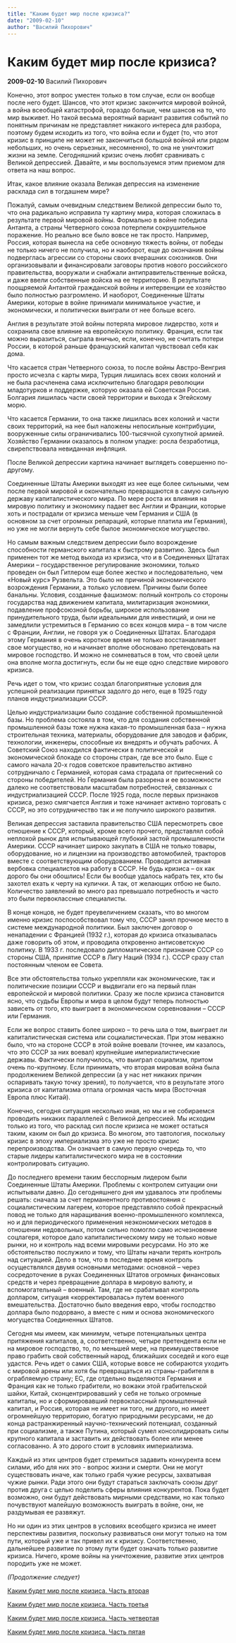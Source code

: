 ```yaml
---
title: "Каким будет мир после кризиса?"
date: "2009-02-10"
author: "Василий Пихорович"
---
```


# Каким будет мир после кризиса?

**2009-02-10** Василий Пихорович

Конечно, этот вопрос уместен только в том случае, если он вообще после него будет. Шансов, что этот кризис закончится мировой войной, а война всеобщей катастрофой, гораздо больше, чем шансов на то, что мир выживет. Но такой весьма вероятный вариант развития событий по понятным причинам не представляет никакого интереса для разбора, поэтому будем исходить из того, что война если и будет (то, что этот кризис в принципе не может не закончиться большой войной или рядом небольших, но очень серьезных, несомненно), то она не уничтожит жизни на земле. Сегодняшний кризис очень любят сравнивать с Великой депрессией. Давайте, и мы воспользуемся этим приемом для ответа на наш вопрос.

Итак, какое влияние оказала Великая депрессия на изменение расклада сил в тогдашнем мире?

Пожалуй, самым очевидным следствием Великой депрессии было то, что она радикально исправила ту картину мира, которая сложилась в результате первой мировой войны. Формально в войне победила Антанта, а страны Четверного союза потерпели сокрушительное поражение. Но реально все было вовсе не так просто. Например, Россия, которая вынесла на себе основную тяжесть войны, от победы не только ничего не получила, но и наоборот, еще до окончания войны подверглась агрессии со стороны своих вчерашних союзников. Они организовывали и финансировали заговоры против нового российского правительства, вооружали и снабжали антиправительственные войска, и даже ввели собственные войска на ее территорию. В результате поощряемой Антантой гражданской войны и интервенции ее хозяйство было полностью разгромлено. И наоборот, Соединенные Штаты Америки, которые в войне принимали минимальное участие, и экономически, и политически выиграли от нее больше всего.

Англия в результате этой войны потеряла мировое лидерство, хотя и сохранила свое влияние на европейскую политику. Франция, если так можно выразиться, сыграла вничью, если, конечно, не считать потери России, в которой раньше французский капитал чувствовал себя как дома.

Что касается стран Четверного союза, то после войны Австро-Венгрия просто исчезла с карты мира, Турция лишилась всех своих колоний и не была расчленена сама исключительно благодаря революции младотурков и поддержке, которую оказала ей Советская Россия. Болгария лишилась части своей территории и выхода к Эгейскому морю.

Что касается Германии, то она также лишилась всех колоний и части своих территорий, на нее был наложены непосильные контрибуции, вооруженные силы ограничивались 100-тысячной сухопутной армией. Хозяйство Германии оказалось в полном упадке: росла безработица, свирепствовала невиданная инфляция.

После Великой депрессии картина начинает выглядеть совершенно по-другому.

Соединенные Штаты Америки выходят из нее еще более сильными, чем после первой мировой и окончательно превращаются в самую сильную державу капиталистического мира. По мере роста их влияния на мировую политику и экономику падает вес Англии и Франции, которые хоть и пострадали от кризиса меньше чем Германия и США (в основном за счет огромных репараций, которые платила им Германия), но уже не могли вернуть себе былое экономическое могущество.

Но самым важным следствием депрессии было возрождение способности германского капитала к быстрому развитию. Здесь был применен тот же метод выхода из кризиса, что и в Соединенных Штатах Америки – государственное регулирование экономики, только проведен он был Гитлером еще более жестко и последовательно, чем «Новый курс» Рузвельта. Это было не причиной экономического возрождения Германии, а только условием. Причины были более банальны. Условия, созданные фашизмом: полный контроль со стороны государства над движением капитала, милитаризация экономики, подавление профсоюзной борьбы, широкое использование принудительного труда, были идеальными для инвестиций, и они не замедлили устремиться в Германию со всех концов мира – в том числе с Франции, Англии, не говоря уж о Соединенных Штатах. Благодаря этому Германия в очень короткое время не только восстанавливает свое могущество, но и начинает вполне обосновано претендовать на мировое господство. И можно не сомневаться в том, что своей цели она вполне могла достигнуть, если бы не еще одно следствие мирового кризиса.

Речь идет о том, что кризис создал благоприятные условия для успешной реализации принятых задолго до него, еще в 1925 году планов индустриализации СССР.

Целью индустриализации было создание собственной промышленной базы. Но проблема состояла в том, что для создания собственной промышленной базы тоже нужна какая-то промышленная база – нужна строительная техника, материалы, оборудование для заводов и фабрик, технологии, инженеры, способные их внедрять и обучать рабочих. А Советский Союз находился фактически в политической и экономической блокаде со стороны стран, где все это было. Еще с самого начала 20-х годов советское правительство активно сотрудничало с Германией, которая сама страдала от притеснений со стороны победителей. Но Германия была разорена и ее возможности далеко не соответствовали масштабам потребностей, связанных с индустриализацией СССР. После 1925 года, после первых признаков кризиса, резко смягчается Англия и тоже начинает активно торговать с СССР, но это сотрудничество так и не получило широкого развития.

Великая депрессия заставила правительство США пересмотреть свое отношение к СССР, который, кроме всего прочего, представлял собой неплохой рынок для испытывающей глубокий застой промышленности Америки. СССР начинает широко закупать в США не только товары, оборудование, но и лицензии на производство автомобилей, тракторов вместе с соответствующим оборудованием. Проводится активная вербовка специалистов на работу в СССР. Не будь кризиса – ох как дорого бы они обошлись! Если бы вообще удалось набрать тех, кто бы захотел ехать к черту на кулички. А так, от желающих отбою не было. Количество заявлений во много раз превышало потребность и часто это были первоклассные специалисты.

В конце концов, не будет преувеличением сказать, что во многом именно кризис поспособствовал тому что, СССР занял прочное место в системе международной политики. Был заключен договор о ненападении с Францией (1932 г.), которая до кризиса отказывалась даже говорить об этом, и проводила откровенно антисоветскую политику. В 1933 г. последовало дипломатическое признание СССР со стороны США, принятие СССР в Лигу Наций (1934 г.). СССР сразу стал постоянным членом ее Совета.

Все эти обстоятельства только укрепляли как экономические, так и политические позиции СССР и выдвигали его на первый план европейской и мировой политики. Сразу же после кризиса становится ясно, что судьбы Европы и мира в целом будут теперь полностью зависеть от того, кто выиграет в экономическом соревновании – СССР или Германия.

Если же вопрос ставить более широко – то речь шла о том, выиграет ли капиталистическая система или социалистическая. При этом неважно было, что на стороне СССР в этой войне воевали (точнее, им казалось, что это СССР за них воевал) крупнейшие империалистические державы. Фактически получилось, что выиграл социализм, притом очень по-крупному. Если принимать, что вторая мировая война была продолжением Великой депрессии (а у нас нет никаких причин оспаривать такую точку зрения), то получается, что в результате этого кризиса от капитализма отпала огромная часть мира (Восточная Европа плюс Китай).

Конечно, сегодня ситуация несколько иная, но мы и не собираемся проводить никаких параллелей с Великой депрессией. Мы исходим только из того, что расклад сил после кризиса не может остаться таким, каким он был до кризиса. Во многом, это тавтология, поскольку кризис в эпоху империализма это уже не просто кризис перепроизводства. Он означает в самую первую очередь то, что старые лидеры капиталистического мира не в состоянии контролировать ситуацию.

До последнего времени таким бесспорным лидером были Соединенные Штаты Америки. Проблемы с контролем ситуации они испытывали давно. До сегодняшнего дня им удавалось эти проблемы решать: сначала за счет перманентного противостояния с социалистическим лагерем, которое представляло собой прекрасный повод не только для наращивания военно-промышленного комплекса, но и для периодического применения неэкономических методов в отношении недовольных, потом сильно помогло само исчезновение соцлагеря, которое дало капиталистическому миру не только новые рынки, но и контроль над всеми мировыми ресурсами. Но это же обстоятельство послужило и тому, что Штаты начали терять контроль над ситуацией. Дело в том, что в последнее время контроль осуществлялся двумя основными методами: основной – через сосредоточение в руках Соединенных Штатов огромных финансовых средств и через превращение доллара в мировую валюту, и вспомогательный – военный. Там, где не срабатывал контроль долларом, ситуация «корректировалась» путем военного вмешательства. Достаточно было введения евро, чтобы господство доллара было подорвано, а вместе с ним и основа экономического могущества Соединенных Штатов.

Сегодня мы имеем, как минимум, четыре потенциальных центра притяжения капиталов, а, соответственно, четыре претендента если не на мировое господство, то, по меньшей мере, на преимущественное право грабить свой собственный народ, ближайших соседей и кого еще удастся. Речь идет о самих США, которые вовсе не собираются уходить с мировой арены или хотя бы превращаться из страны-грабителя в ограбляемую страну; ЕС, где отдельно выделяются Германия и Франция как не только грабители, но вожаки этой грабительской шайки, Китай, сконцентрировавший у себя не только огромные капиталы, но и сформировавший первоклассный промышленный капитал, и Россия, которая не имеет ни того, ни другого, но имеет огромнейшую территорию, богатую природными ресурсами, не до конца растранжиренный научно-технический потенциал, созданный при социализме, а также Путина, который сумел консолидировать силы крупного капитала и заставить их действовать более или менее согласованно. А это дорого стоит в условиях империализма.

Каждый из этих центров будет стремиться задавить конкурента всем силами, ибо для них это - вопрос жизни и смерти. Они не могут существовать иначе, как только грабя чужие ресурсы, захватывая чужие рынки. Ради этого они будут стараться заключать союзы друг против друга с целью поделить сферы влияния конкурентов. Пока будет возможно, они будут действовать мирными средствами, но как только почувствуют малейшую возможность выиграть в войне, они, не раздумывая ее развяжут.

Но ни один из этих центров в условиях всеобщего кризиса не имеет перспективы развития, поскольку развиваться они могут только на том пути, который уже и так привел их к кризису. Соответственно, дальнейшее развитие по этому пути будет означать только развитие кризиса. Ничего, кроме войны на уничтожение, развитие этих центров породить уже не может.

*(Продолжение следует)*

[Каким будет мир после кризиса. Часть вторая](/656.html)

[Каким будет мир после кризиса. Часть третья](/683.html)

[Каким будет мир после кризиса. Часть четвертая](/715.html)

[Каким будет мир после кризиса. Часть пятая](/793.html)